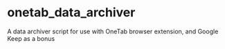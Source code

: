 # onetab_data_archiver
A data archiver script for use with OneTab browser extension, and Google Keep as a bonus
